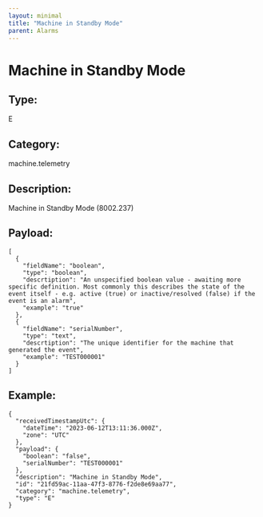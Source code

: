 ```yaml
---
layout: minimal
title: "Machine in Standby Mode"
parent: Alarms
---
```


# Machine in Standby Mode

## Type:

E

## Category:

machine.telemetry

## Description: 

Machine in Standby Mode (8002.237)

## Payload:

```
[
  {
    "fieldName": "boolean",
    "type": "boolean",
    "descrtiption": "An unspecified boolean value - awaiting more specific definition. Most commonly this describes the state of the event itself - e.g. active (true) or inactive/resolved (false) if the event is an alarm",
    "example": "true"
  },
  {
    "fieldName": "serialNumber",
    "type": "text",
    "descrtiption": "The unique identifier for the machine that generated the event",
    "example": "TEST000001"
  }
]
```

## Example:

```
{
  "receivedTimestampUtc": {
    "dateTime": "2023-06-12T13:11:36.000Z",
    "zone": "UTC"
  },
  "payload": {
    "boolean": "false",
    "serialNumber": "TEST000001"
  },
  "description": "Machine in Standby Mode",
  "id": "21fd59ac-11aa-47f3-8776-f2de8e69aa77",
  "category": "machine.telemetry",
  "type": "E"
}
```
